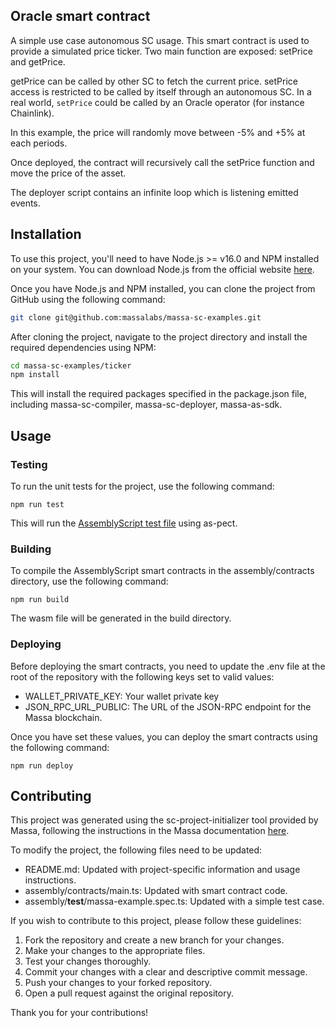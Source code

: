 ## Oracle smart contract

A simple use case autonomous SC usage.
This smart contract is used to provide a simulated price ticker.
Two main function are exposed: setPrice and getPrice.

getPrice can be called by other SC to fetch the current price.
setPrice access is restricted to be called by itself through an autonomous SC.
In a real world, `setPrice` could be called by an Oracle operator (for instance Chainlink).

In this example, the price will randomly move between -5% and +5% at each periods.

Once deployed, the contract will recursively call the setPrice function and move the price of the asset.

The deployer script contains an infinite loop which is listening emitted events.

## Installation
To use this project, you'll need to have Node.js >= v16.0 and NPM installed on your system. You can download Node.js from the official website [here](https://nodejs.org/en/download).

Once you have Node.js and NPM installed, you can clone the project from GitHub using the following command:

```bash
git clone git@github.com:massalabs/massa-sc-examples.git
```

After cloning the project, navigate to the project directory and install the required dependencies using NPM:

```bash
cd massa-sc-examples/ticker
npm install
```

This will install the required packages specified in the package.json file, including massa-sc-compiler, massa-sc-deployer, massa-as-sdk.

## Usage

### Testing
To run the unit tests for the project, use the following command:

```shell
npm run test
```

This will run the [AssemblyScript test file](/assembly/__tests__/massa-example.spec.ts) using as-pect.

### Building
To compile the AssemblyScript smart contracts in the assembly/contracts directory, use the following command:

```shell
npm run build
```

The wasm file will be generated in the build directory.

### Deploying
Before deploying the smart contracts, you need to update the .env file at the root of the repository with the following keys set to valid values:

- WALLET_PRIVATE_KEY: Your wallet private key
- JSON_RPC_URL_PUBLIC: The URL of the JSON-RPC endpoint for the Massa blockchain.

Once you have set these values, you can deploy the smart contracts using the following command:

```shell
npm run deploy
```

## Contributing
This project was generated using the sc-project-initializer tool provided by Massa, following the instructions in the Massa documentation [here](https://docs.massa.net/en/latest/web3-dev/smart-contracts/getting-started.html#setting-up-a-new-project).


To modify the project, the following files need to be updated:

- README.md: Updated with project-specific information and usage instructions.
- assembly/contracts/main.ts: Updated with smart contract code.
- assembly/__test__/massa-example.spec.ts: Updated with a simple test case.

If you wish to contribute to this project, please follow these guidelines:

1. Fork the repository and create a new branch for your changes.
2. Make your changes to the appropriate files.
3. Test your changes thoroughly.
4. Commit your changes with a clear and descriptive commit message.
5. Push your changes to your forked repository.
6. Open a pull request against the original repository.

Thank you for your contributions!

